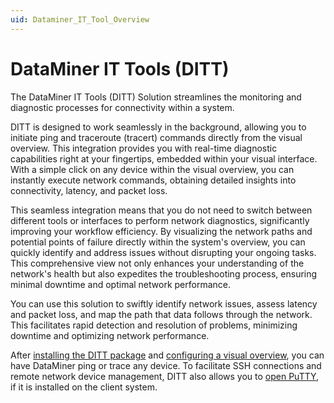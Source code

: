 ```yaml
---
uid: Dataminer_IT_Tool_Overview
---
```


# DataMiner IT Tools (DITT)

The DataMiner IT Tools (DITT) Solution streamlines the monitoring and diagnostic processes for connectivity within a system.

DITT is designed to work seamlessly in the background, allowing you to initiate ping and traceroute (tracert) commands directly from the visual overview. This integration provides you with real-time diagnostic capabilities right at your fingertips, embedded within your visual interface. With a simple click on any device within the visual overview, you can instantly execute network commands, obtaining detailed insights into connectivity, latency, and packet loss.

This seamless integration means that you do not need to switch between different tools or interfaces to perform network diagnostics, significantly improving your workflow efficiency. By visualizing the network paths and potential points of failure directly within the system's overview, you can quickly identify and address issues without disrupting your ongoing tasks. This comprehensive view not only enhances your understanding of the network's health but also expedites the troubleshooting process, ensuring minimal downtime and optimal network performance.

You can use this solution to swiftly identify network issues, assess latency and packet loss, and map the path that data follows through the network. This facilitates rapid detection and resolution of problems, minimizing downtime and optimizing network performance.

After [installing the DITT package](xref:Installing_DITT) and [configuring a visual overview](xref:Implementing_DITT_in_Visio), you can have DataMiner ping or trace any device. To facilitate SSH connections and remote network device management, DITT also allows you to [open PuTTY](xref:Open_Putty_with_DITT), if it is installed on the client system.
